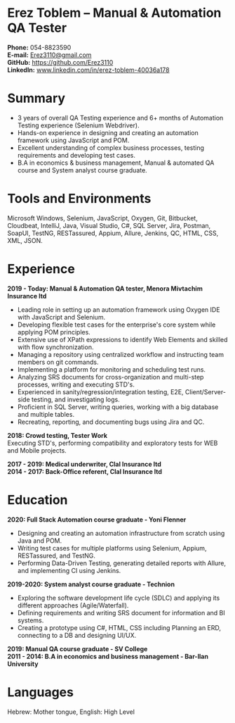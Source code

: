 # Erez Toblem – Manual & Automation QA Tester

**Phone:** 054-8823590<br/>
**E-mail:** Erez3110@gmail.com<br/>
**GitHub:** https://github.com/Erez3110<br/>
**LinkedIn:** www.linkedin.com/in/erez-toblem-40036a178<br/>

# Summary
* 3 years of overall QA Testing experience and 6+ months of Automation Testing experience (Selenium Webdriver).<br/>
* Hands-on experience in designing and creating an automation framework using JavaScript and POM.<br/>
* Excellent understanding of complex business processes, testing requirements and developing test cases.<br/>
* B.A in economics & business management, Manual & automated QA course and System analyst course graduate.<br/>

# Tools and Environments
Microsoft Windows, Selenium, JavaScript, Oxygen, Git, Bitbucket, Cloudbeat, IntelliJ, Java, Visual Studio, C#, SQL Server, Jira, Postman, SoapUI, TestNG, RESTassured, Appium, Allure, Jenkins, QC, HTML, CSS, XML, JSON.

# Experience
**2019 - Today: Manual & Automation QA tester, Menora Mivtachim Insurance ltd<br/>**
* Leading role in setting up an automation framework using Oxygen IDE with JavaScript and Selenium.<br/>
* Developing flexible test cases for the enterprise's core system while applying POM principles.<br/>
* Extensive use of XPath expressions to identify Web Elements and skilled with flow synchronization.<br/>
* Managing a repository using centralized workflow and instructing team members on git commands.<br/>
* Implementing a platform for monitoring and scheduling test runs.<br/>
* Analyzing SRS documents for cross-organization and multi-step processes, writing and executing STD's.<br/>
* Experienced in sanity/regression/integration testing, E2E, Client/Server-side testing, and investigating logs.<br/>
* Proficient in SQL Server, writing queries, working with a big database and multiple tables.<br/>
* Recreating, reporting, and documenting bugs using Jira and QC.<br/>

**2018: Crowd testing, Tester Work<br/>**
Executing STD's, performing compatibility and exploratory tests for WEB and Mobile projects.<br/>

**2017 - 2019: Medical underwriter, Clal Insurance ltd<br/>**
**2014 - 2017: Back-Office referent, Clal Insurance ltd<br/>**

# Education
**2020: Full Stack Automation course graduate - Yoni Flenner<br/>**
* Designing and creating an automation infrastructure from scratch using Java and POM.<br/>
* Writing test cases for multiple platforms using Selenium, Appium, RESTassured, and TestNG.<br/>
* Performing Data-Driven Testing, generating detailed reports with Allure, and implementing CI using Jenkins.<br/>

**2019-2020: System analyst course graduate - Technion<br/>**
* Exploring the software development life cycle (SDLC) and applying its different approaches (Agile/Waterfall).<br/>
* Defining requirements and writing SRS document for information and BI systems.<br/>
* Creating a prototype using C#, HTML, CSS including Planning an ERD, connecting to a DB and designing UI/UX.<br/>

**2019: Manual QA course graduate - SV College<br/>**
**2011 - 2014: B.A in economics and business management - Bar-Ilan University<br/>**

# Languages
Hebrew: Mother tongue, English: High Level<br/>
